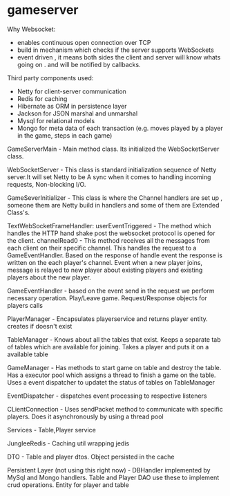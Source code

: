 # gameserver

Why Websocket:
- enables continuous open connection over TCP
- build in mechanism which checks if the server supports WebSockets
- event driven , it means both sides the client and server will know whats going on . and will be notified by callbacks.

Third party components used:
- Netty for client-server communication
- Redis for caching
- Hibernate as ORM in persistence layer
- Jackson for JSON marshal and unmarshal
- Mysql for relational models
- Mongo for meta data of each transaction (e.g. moves played by a player in the game, steps in each game)

GameServerMain - Main method class. Its initialized the WebSocketServer class.

WebSocketServer - This class is standard initialization sequence of Netty server.It will set Netty to be A sync when it comes to  handling incoming requests, Non-blocking I/O.

GameSeverInitializer - This class is where the Channel handlers are set up , someone them are Netty build in handlers and some of them are Extended Class's.

TextWebSocketFrameHandler:
userEventTriggered - The method which handles the HTTP hand shake post the websocket protocol is opened for the client.
channelRead0 - This method receives all the messages from each client on their specific channel. This handles the request to a GameEventHandler. Based on the response of handle event the response is written on the each player's channel. Event when a new player joins, message is relayed to new player about existing players and existing players about the new player.
											
GameEventHandler - based on the event send in the request we perform necessary operation. Play/Leave game. Request/Response objects for players calls

PlayerManager - Encapsulates playerservice and returns player entity. creates if doesn't exist

TableManager - Knows about all the tables that exist. Keeps a separate tab of tables which are available for joining. Takes a player and puts it on a available table

GameManager - Has methods to start game on table and destroy the table. Has a executor pool which assigns a thread to finish a game on the table. Uses a event dispatcher to updatet the status of tables on TableManager

EventDispatcher - dispatches event processing to respective listeners

CLientConnection - Uses sendPacket method to communicate with specific players. Does it asynchronously by using a thread pool

Services - Table,Player service 

JungleeRedis - Caching util wrapping jedis

DTO - Table and player dtos. Object persisted in the cache

Persistent Layer (not using this right now) - DBHandler implemented by MySql and Mongo handlers. Table and Player DAO use these to implement crud operations. Entity for player and table
 
